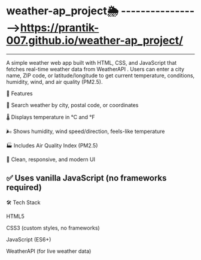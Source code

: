 # weather-ap_project🌦️  ----------------->https://prantik-007.github.io/weather-ap_project/
--------------------------------------------------------------------------------------------------------------------------------------------------
A simple weather web app built with HTML, CSS, and JavaScript that fetches real-time weather data from WeatherAPI
.
Users can enter a city name, ZIP code, or latitude/longitude to get current temperature, conditions, humidity, wind, and air quality (PM2.5).

🚀 Features

🔎 Search weather by city, postal code, or coordinates

🌡️ Displays temperature in °C and °F

🌬️ Shows humidity, wind speed/direction, feels-like temperature

🏭 Includes Air Quality Index (PM2.5)

🎨 Clean, responsive, and modern UI

✅ Uses vanilla JavaScript (no frameworks required)
---------------------------------------------------------------------------------------------------------------------------------------------------------
🛠️ Tech Stack

HTML5

CSS3 (custom styles, no frameworks)

JavaScript (ES6+)

WeatherAPI (for live weather data)
